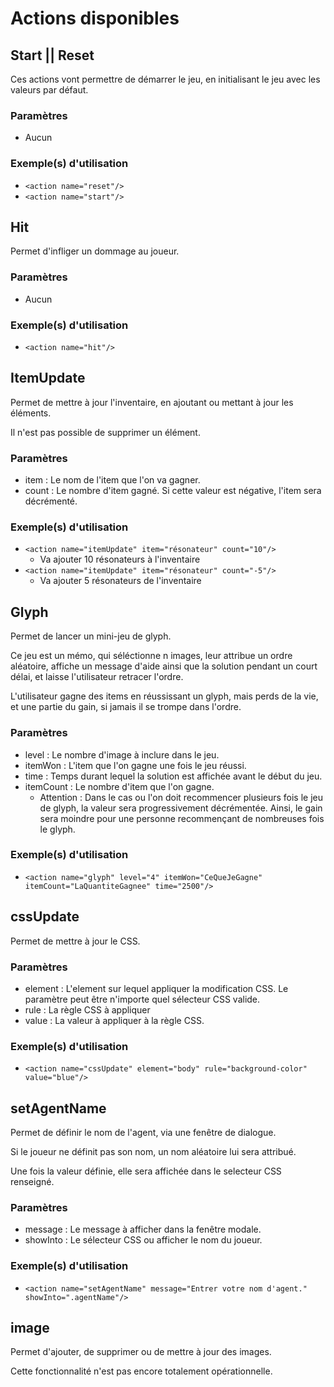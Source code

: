 # Actions disponibles 

## Start || Reset

Ces actions vont permettre de démarrer le jeu, en initialisant le jeu avec les valeurs par défaut.

### Paramètres

- Aucun

### Exemple(s) d'utilisation 

- `<action name="reset"/>`
- `<action name="start"/>`

## Hit

Permet d'infliger un dommage au joueur.

### Paramètres

- Aucun

### Exemple(s) d'utilisation

- `<action name="hit"/>`

## ItemUpdate

Permet de mettre à jour l'inventaire, en ajoutant ou mettant à jour les éléments.

Il n'est pas possible de supprimer un élément.

### Paramètres

- item : Le nom de l'item que l'on va gagner.
- count : Le nombre d'item gagné. Si cette valeur est négative, l'item sera décrémenté.

### Exemple(s) d'utilisation

- `<action name="itemUpdate" item="résonateur" count="10"/>` 
    - Va ajouter 10 résonateurs à l'inventaire
- `<action name="itemUpdate" item="résonateur" count="-5"/>`
    - Va ajouter 5 résonateurs de l'inventaire
    
## Glyph

Permet de lancer un mini-jeu de glyph.

Ce jeu est un mémo, qui séléctionne n images, leur attribue un ordre aléatoire, affiche un message d'aide ainsi que la solution pendant un court délai,
et laisse l'utilisateur retracer l'ordre.

L'utilisateur gagne des items en réussissant un glyph, mais perds de la vie, et une partie du gain, si jamais il se trompe dans l'ordre.

### Paramètres

- level : Le nombre d'image à inclure dans le jeu.
- itemWon : L'item que l'on gagne une fois le jeu réussi.
- time : Temps durant lequel la solution est affichée avant le début du jeu.
- itemCount : Le nombre d'item que l'on gagne. 
    - Attention : Dans le cas ou l'on doit recommencer plusieurs fois le jeu de glyph, la valeur sera progressivement décrémentée. Ainsi, le gain sera moindre pour une personne recommençant de nombreuses fois le glyph.

### Exemple(s) d'utilisation

- `<action name="glyph" level="4" itemWon="CeQueJeGagne" itemCount="LaQuantiteGagnee" time="2500"/>`

## cssUpdate

Permet de mettre à jour le CSS. 

### Paramètres

- element : L'element sur lequel appliquer la modification CSS. Le paramètre peut être n'importe quel sélecteur CSS valide.
- rule : La règle CSS à appliquer
- value : La valeur à appliquer à la règle CSS.

### Exemple(s) d'utilisation

- `<action name="cssUpdate" element="body" rule="background-color" value="blue"/>`

## setAgentName

Permet de définir le nom de l'agent, via une fenêtre de dialogue. 

Si le joueur ne définit pas son nom, un nom aléatoire lui sera attribué.
 
Une fois la valeur définie, elle sera affichée dans le selecteur CSS renseigné.

### Paramètres

- message : Le message à afficher dans la fenêtre modale.
- showInto : Le sélecteur CSS ou afficher le nom du joueur.

### Exemple(s) d'utilisation

- `<action name="setAgentName" message="Entrer votre nom d'agent." showInto=".agentName"/>`

## image

Permet d'ajouter, de supprimer ou de mettre à jour des images.

Cette fonctionnalité n'est pas encore totalement opérationnelle.
